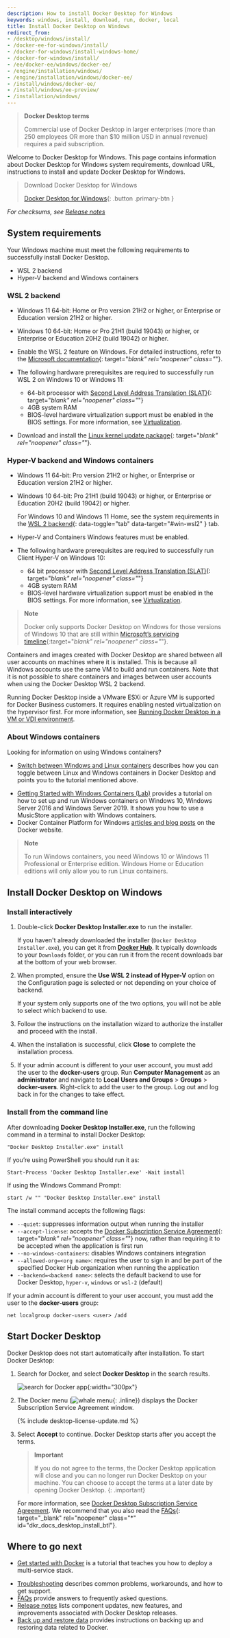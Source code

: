 ```yaml
---
description: How to install Docker Desktop for Windows
keywords: windows, install, download, run, docker, local
title: Install Docker Desktop on Windows
redirect_from:
- /desktop/windows/install/
- /docker-ee-for-windows/install/
- /docker-for-windows/install-windows-home/
- /docker-for-windows/install/
- /ee/docker-ee/windows/docker-ee/
- /engine/installation/windows/
- /engine/installation/windows/docker-ee/
- /install/windows/docker-ee/
- /install/windows/ee-preview/
- /installation/windows/
---
```


> **Docker Desktop terms**
>
> Commercial use of Docker Desktop in larger enterprises (more than 250
> employees OR more than $10 million USD in annual revenue) requires a paid
> subscription.

Welcome to Docker Desktop for Windows. This page contains information about Docker Desktop for Windows system requirements, download URL, instructions to install and update Docker Desktop for Windows.

> Download Docker Desktop for Windows
>
> [Docker Desktop for Windows](https://desktop.docker.com/win/main/amd64/Docker%20Desktop%20Installer.exe){: .button .primary-btn }

_For checksums, see [Release notes](../release-notes.md)_

## System requirements

Your Windows machine must meet the following requirements to successfully install Docker Desktop.

<ul class="nav nav-tabs">
<li class="active"><a data-toggle="tab" data-target="#win-wsl2">WSL 2 backend</a></li>
<li><a data-toggle="tab" data-target="#win-hyper-v">Hyper-V backend and Windows containers</a></li>
</ul>
<div class="tab-content">
<div id="win-wsl2" class="tab-pane fade in active" markdown="1">

### WSL 2 backend

- Windows 11 64-bit: Home or Pro version 21H2 or higher, or Enterprise or Education version 21H2 or higher.
- Windows 10 64-bit: Home or Pro 21H1 (build 19043) or higher, or Enterprise or Education 20H2 (build 19042) or higher.
- Enable the WSL 2 feature on Windows. For detailed instructions, refer to the
  [Microsoft documentation](https://docs.microsoft.com/en-us/windows/wsl/install-win10){: target="_blank" rel="noopener" class="_"}.
- The following hardware prerequisites are required to successfully run
  WSL 2 on Windows 10 or Windows 11:

  - 64-bit processor with [Second Level Address Translation (SLAT)](https://en.wikipedia.org/wiki/Second_Level_Address_Translation){: target="_blank" rel="noopener" class="_"}
  - 4GB system RAM
  - BIOS-level hardware virtualization support must be enabled in the
    BIOS settings. For more information, see
    [Virtualization](../troubleshoot/topics.md#virtualization).

- Download and install the [Linux kernel update package](https://docs.microsoft.com/windows/wsl/wsl2-kernel){: target="_blank" rel="noopener" class="_"}.

</div>
<div id="win-hyper-v" class="tab-pane fade" markdown="1">

### Hyper-V backend and Windows containers

- Windows 11 64-bit: Pro version 21H2 or higher, or Enterprise or Education version 21H2 or higher.
- Windows 10 64-bit: Pro 21H1 (build 19043) or higher, or Enterprise or Education 20H2 (build 19042) or higher.

  For Windows 10 and Windows 11 Home, see the system requirements in the [WSL 2 backend](#wsl-2-backend){: data-toggle="tab" data-target="#win-wsl2" } tab.

- Hyper-V and Containers Windows features must be enabled.
- The following hardware prerequisites are required to successfully run Client
  Hyper-V on Windows 10:

  - 64 bit processor with [Second Level Address Translation (SLAT)](https://en.wikipedia.org/wiki/Second_Level_Address_Translation){: target="_blank" rel="noopener" class="_"}
  - 4GB system RAM
  - BIOS-level hardware virtualization support must be enabled in the
    BIOS settings. For more information, see
    [Virtualization](../troubleshoot/topics.md#virtualization).

</div>
</div>

> **Note**
>
> Docker only supports Docker Desktop on Windows for those versions of Windows 10 that are still within [Microsoft’s servicing timeline](https://support.microsoft.com/en-us/help/13853/windows-lifecycle-fact-sheet){:target="_blank" rel="noopener" class="_"}.

Containers and images created with Docker Desktop are shared between all
user accounts on machines where it is installed. This is because all Windows
accounts use the same VM to build and run containers. Note that it is not possible to share containers and images between user accounts when using the Docker Desktop WSL 2 backend.

Running Docker Desktop inside a VMware ESXi or Azure VM is supported for Docker Business customers.
It requires enabling nested virtualization on the hypervisor first.
For more information, see [Running Docker Desktop in a VM or VDI environment](../vm-vdi.md).

### About Windows containers

Looking for information on using Windows containers?

* [Switch between Windows and Linux containers](../faqs/windowsfaqs.md#how-do-i-switch-between-windows-and-linux-containers)
  describes how you can toggle between Linux and Windows containers in Docker Desktop and points you to the tutorial mentioned above.
- [Getting Started with Windows Containers (Lab)](https://github.com/docker/labs/blob/master/windows/windows-containers/README.md)
  provides a tutorial on how to set up and run Windows containers on Windows 10, Windows Server 2016 and Windows Server 2019. It shows you how to use a MusicStore application
  with Windows containers.
- Docker Container Platform for Windows [articles and blog
  posts](https://www.docker.com/microsoft/) on the Docker website.

> **Note**
>
> To run Windows containers, you need Windows 10 or Windows 11 Professional or Enterprise edition.
> Windows Home or Education editions will only allow you to run Linux containers.

## Install Docker Desktop on Windows

### Install interactively

1. Double-click **Docker Desktop Installer.exe** to run the installer.

   If you haven't already downloaded the installer (`Docker Desktop Installer.exe`), you can get it from
   [**Docker Hub**](https://hub.docker.com/editions/community/docker-ce-desktop-windows/).
   It typically downloads to your `Downloads` folder, or you can run it from
   the recent downloads bar at the bottom of your web browser.

2. When prompted, ensure the **Use WSL 2 instead of Hyper-V** option on the Configuration page is selected or not depending on your choice of backend.

   If your system only supports one of the two options, you will not be able to select which backend to use.

3. Follow the instructions on the installation wizard to authorize the installer and proceed with the install.

4. When the installation is successful, click **Close** to complete the installation process.

5. If your admin account is different to your user account, you must add the user to the **docker-users** group. Run **Computer Management** as an **administrator** and navigate to **Local Users and Groups** > **Groups** > **docker-users**. Right-click to add the user to the group.
   Log out and log back in for the changes to take effect.

### Install from the command line

After downloading **Docker Desktop Installer.exe**, run the following command in a terminal to install Docker Desktop:

```
"Docker Desktop Installer.exe" install
```

If you’re using PowerShell you should run it as:

```
Start-Process 'Docker Desktop Installer.exe' -Wait install
```

If using the Windows Command Prompt:

```
start /w "" "Docker Desktop Installer.exe" install
```

The install command accepts the following flags:

- `--quiet`: suppresses information output when running the installer
- `--accept-license`: accepts the [Docker Subscription Service Agreement](https://www.docker.com/legal/docker-subscription-service-agreement){: target="_blank" rel="noopener" class="_"} now, rather than requiring it to be accepted when the application is first run
- `--no-windows-containers`: disables Windows containers integration
- `--allowed-org=<org name>`: requires the user to sign in and be part of the specified Docker Hub organization when running the application
- `--backend=<backend name>`: selects the default backend to use for Docker Desktop, `hyper-v`, `windows` or `wsl-2` (default)

If your admin account is different to your user account, you must add the user to the **docker-users** group:

```
net localgroup docker-users <user> /add
```

## Start Docker Desktop

Docker Desktop does not start automatically after installation. To start Docker Desktop:

1. Search for Docker, and select **Docker Desktop** in the search results.

   ![search for Docker app](images/docker-app-search.png){:width="300px"}

2. The Docker menu (![whale menu](images/whale-x.svg){: .inline}) displays the Docker Subscription Service Agreement window.

   {% include desktop-license-update.md %}

3. Select **Accept** to continue. Docker Desktop starts after you accept the terms.

   > **Important**
   >
   > If you do not agree to the terms, the Docker Desktop application will close and you can no longer run Docker Desktop on your machine. You can choose to accept the terms at a later date by opening Docker Desktop.
   {: .important}

   For more information, see [Docker Desktop Subscription Service Agreement](https://www.docker.com/legal/docker-subscription-service-agreement/). We recommend that you also read the [FAQs](https://www.docker.com/pricing/faq){: target="\_blank" rel="noopener" class="*" id="dkr_docs_desktop_install_btl"}.


## Where to go next

* [Get started with Docker](/get-started/) is a tutorial that teaches you how to deploy a multi-service stack.
- [Troubleshooting](../troubleshoot/overview.md) describes common problems, workarounds, and
  how to get support.
- [FAQs](../faqs/general.md) provide answers to frequently asked questions.
- [Release notes](../release-notes.md) lists component updates, new features, and improvements associated with Docker Desktop releases.
- [Back up and restore data](../backup-and-restore.md) provides instructions on backing up and restoring data related to Docker.
